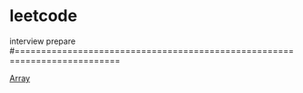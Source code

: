 # leetcode
interview prepare
#==========================================================================

[Array](https://github.com/laonong16/leetcode/tree/master/array)
